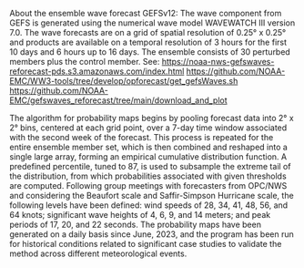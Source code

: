 About the ensemble wave forecast GEFSv12:
The wave component from GEFS is generated using the numerical wave model WAVEWATCH III version 7.0.
The wave forecasts are on a grid of spatial resolution of 0.25° x 0.25° and products are available on a 
temporal resolution of 3 hours for the first 10 days and 6 hours up to 16 days. 
The ensemble consists of 30 perturbed members plus the control member. See:
https://noaa-nws-gefswaves-reforecast-pds.s3.amazonaws.com/index.html
https://github.com/NOAA-EMC/WW3-tools/tree/develop/opforecast/get_gefsWaves.sh
https://github.com/NOAA-EMC/gefswaves_reforecast/tree/main/download_and_plot

The algorithm for probability maps begins by pooling forecast data into 2° x 2° bins, centered at each grid point,
over a 7-day time window associated with the second week of the forecast. This process is repeated for the entire
ensemble member set, which is then combined and reshaped into a single large array, forming an empirical
cumulative distribution function. A predefined percentile, tuned to 87, is used to subsample the extreme tail of the
distribution, from which probabilities associated with given thresholds are computed. Following group meetings with
forecasters from OPC/NWS and considering the Beaufort scale and Saffir-Simpson Hurricane scale, the following levels
have been defined: wind speeds of 28, 34, 41, 48, 56, and 64 knots; significant wave heights of 4, 6, 9, and 14 meters;
and peak periods of 17, 20, and 22 seconds.
The probability maps have been generated on a daily basis since June, 2023, and the program has been run for
historical conditions related to significant case studies to validate the method across different meteorological events.
